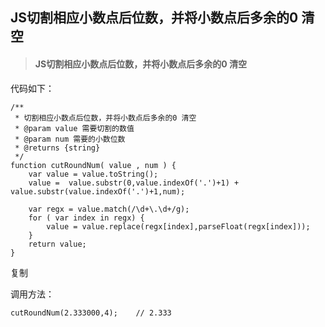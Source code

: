 ## JS切割相应小数点后位数，并将小数点后多余的0 清空

> #### JS切割相应小数点后位数，并将小数点后多余的0 清空

代码如下：

~~~
/**
 * 切割相应小数点后位数，并将小数点后多余的0 清空
 * @param value 需要切割的数值
 * @param num 需要的小数位数
 * @returns {string}
 */
function cutRoundNum( value , num ) {
    var value = value.toString();
    value =  value.substr(0,value.indexOf('.')+1) + value.substr(value.indexOf('.')+1,num);

    var regx = value.match(/\d+\.\d+/g);
    for ( var index in regx) {
        value = value.replace(regx[index],parseFloat(regx[index]));
    }
    return value;
}

~~~

复制

调用方法：

~~~
cutRoundNum(2.333000,4); 	// 2.333
~~~

